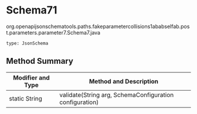 # Schema71
org.openapijsonschematools.paths.fakeparametercollisions1ababselfab.post.parameters.parameter7.Schema7.java
```
type: JsonSchema
```

## Method Summary
| Modifier and Type | Method and Description |
| ----------------- | ---------------------- |
| static String | validate(String arg, SchemaConfiguration configuration) |
